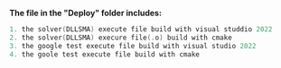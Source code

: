 **The file in the "Deploy" folder includes:**

```cpp
1. the solver(DLLSMA) execute file build with visual studdio 2022
2. the solver(DLLSMA) execure file(.o) build with cmake
3. the google test execute file build with visual studio 2022
4. the goole test execute file build with cmake
```